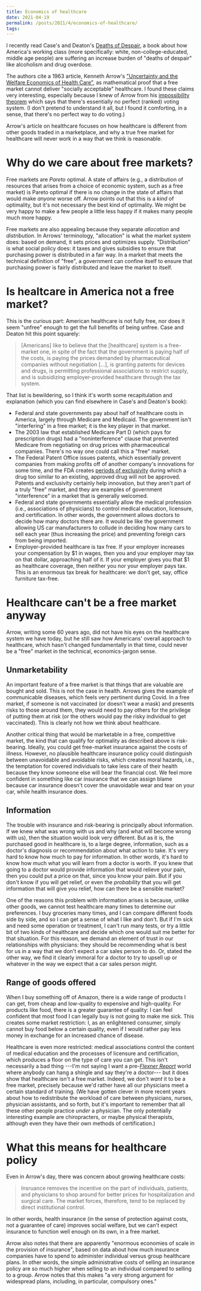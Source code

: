 ```yaml
---
title: Economics of healthcare
date: 2021-04-19
permalink: /posts/2021/4/economics-of-healthcare/
tags:
---
```


I recently read Case's and Deaton's [Deaths of
Despair](https://press.princeton.edu/books/hardcover/9780691190785/deaths-of-despair-and-the-future-of-capitalism),
a book about how America's working class (more specifically: white,
non-college-educated, middle age people) are suffering an increase burden of
"deaths of despair" like alcoholism and drug overdose.

The authors cite a 1963 article, Kenneth Arrow's ["Uncertainty and the Welfare
Economics of Health Care"](https://www.jstor.org/stable/1812044), as
mathematical proof that a free market cannot deliver "socially acceptable"
healthcare. I found these claims very interesting, especially because I knew of
Arrow from his [impossibility
theorem](https://en.wikipedia.org/wiki/Arrow%27s_impossibility_theorem) which
says that there's essentially no perfect (ranked) voting system. (I don't
pretend to understand it all, but I found it comforting, in a sense, that
there's no perfect way to do voting.)

Arrow's article on healthcare focuses on how healthcare is different from other
goods traded in a marketplace, and why a true free market for healthcare will
never work in a way that we think is reasonable.

# Why do we care about free markets?

Free markets are *Pareto* optimal. A state of affairs (e.g., a distribution of
resources that arises from a choice of economic system, such as a free market)
is Pareto optimal if there is no change in the state of affairs that would make
*anyone* worse off. Arrow points out that this is a *kind* of optimality, but
it's not necessary the best kind of optimality. We might be very happy to make
a few people a little less happy if it makes many people much more happy.

Free markets are also appealing because they separate *allocation* and
*distribution*. In Arrows' terminology, "allocation" is what the market system
does: based on demand, it sets prices and optimizes supply. "Distribution" is
what social policy does: it taxes and gives subsidies to ensure that purchasing
power is distributed in a fair way. In a market that meets the technical
definition of "free", a government can confine itself to ensure that purchasing
power is fairly distributed and leave the market to itself.

# Is healtcare in America not a free market?

This is the curious part: American healthcare is not fully free, nor does it seem
"unfree" enough to get the full benefits of being unfree. Case and Deaton hit
this point squarely:

> [Americans] like to believe that the [healthcare] system is a free-market
> one, in spite of the fact that the government is paying half of the costs, is
> paying the prices demanded by pharmaceutical companies without negotiation
> [...], is granting patents for devices and drugs, is permitting professional
> associations to restrict supply, and is subsidizing employer-provided
> healthcare through the tax system.

That list is bewildering, so I think it's worth some recapitulation and
explanation (which you can find elsewhere in Case's and Deaton's book):

- Federal and state governments pay about half of healthcare costs in America, largely through Medicare and Medicaid. The government isn't "interfering" in a free market; it is the key player in that market.
- The 2003 law that established Medicare Part D (which pays for prescription drugs) had a "noninterference" clause that prevented Medicare from negotiating on drug prices with pharmaceutical companies. There's no way one could call this a "free" market.
- The Federal Patent Office issues patents, which essentially prevent companies from making profits off of another company's innovations for some time, and the FDA creates [periods of exclusivity](https://www.fda.gov/drugs/development-approval-process-drugs/frequently-asked-questions-patents-and-exclusivity) during which a drug too similar to an existing, approved drug will not be approved. Patents and exclusivity certainly help innovation, but they aren't part of a truly "free" market, and they are examples of government "interference" in a market that is generally welcomed.
- Federal and state governments essentially allow the medical profession (i.e., associations of physicians) to control medical education, licensure, and certification. In other words, the government allows doctors to decide how many doctors there are. It would be like the government allowing US car manufacturers to collude in deciding how many cars to sell each year (thus increasing the price) and preventing foreign cars from being imported.
- Employer-provided healthcare is tax free. If your employer increases your compensation by \$1 in wages, then you and your employer may tax on that dollar, approaching half of it. If your employer gives you that \$1 as healthcare coverage, then neither you nor your employer pays tax. This is an enormous tax break for healthcare: we don't get, say, office furniture tax-free.

# Healthcare can't be a free market anyway

Arrow, writing some 60 years ago, did not have his eyes on the healthcare
system we have today, but he still saw how Americans' overall approach to
healthcare, which hasn't changed fundamentally in that time, could never be a
"free" market in the technical, economics-jargon sense.

## Unmarketability

An important feature of a free market is that things that are valuable are
bought and sold. This is not the case in health. Arrows gives the example of
communicable diseases, which feels very pertinent during Covid. In a free
market, if someone is not vaccinated (or doesn't wear a mask) and presents
risks to those around them, they would need to pay others for the privilege of
putting them at risk (or the others would pay the risky individual to get
vaccinated). This is clearly not how we think about healthcare.

Another critical thing that would be marketable in a free, competitive market,
the kind that can qualify for optimality as described above is risk-bearing.
Ideally, you could get free-market insurance against the costs of illness.
However, no plausible healthcare insurance policy could distinguish between
unavoidable and avoidable risks, which creates moral hazards, i.e., the
temptation for covered individuals to take less care of their health because
they know someone else will bear the financial cost. We feel more confident
in something like car insurance that we can assign blame because car insurance
doesn't cover the unavoidable wear and tear on your car, while health insurance
does.

## Information

The trouble with insurance and risk-bearing is principally about information.
If we knew what was wrong with us and why (and what will become wrong with us),
then the situation would look very different. But as it is, the purchased good
in healthcare is, to a large degree, information, such as a doctor's diagnosis
or recommendation about what action to take. It's very hard to know how much to
pay for information. In other words, it's hard to know how much what you will
learn from a doctor is worth. If you knew that going to a doctor would provide
information that would relieve your pain, then you could put a price on that,
since you know your pain. But if you don't know if you will get relief, or even
the *probability* that you will get information that will give you relief, how
can there be a sensible market?

One of the reasons this problem with information arises is because, unlike
other goods, we cannot test healthcare many times to determine our preferences.
I buy groceries many times, and I can compare different foods side by side, and
so I can get a sense of what I like and don't. But if I'm sick and need some
operation or treatment, I can't run many tests, or try a little bit of two
kinds of healthcare and decide which one would suit me better for that
situation. For this reason, we demand an element of trust in our relationships
with physicians: they should be recommending what is best for us in a way that
we don't expect a car sales person to do. Or, stated the other way, we find it
clearly immoral for a doctor to try to upsell up or whatever in the way we expect
that a car sales person might.

## Range of goods offered

When I buy something off of Amazon, there is a wide range of products I can
get, from cheap and low-quality to expensive and high-quality. For products
like food, there is a greater guarantee of quality: I can feel confident that
most food I can legally buy is not going to make me sick. This creates some
market restriction: I, as an enlightened consumer, simply cannot buy food below
a certain quality, even if I would rather pay less money in exchange for an
increased chance of disease.

Healthcare is even more restricted: medical associations control the content of
medical education and the processes of licensure and certification, which
produces a floor on the type of care you can get. This isn't necessarily a bad
thing ---I'm not saying I want a pre-[*Flexner
Report*](https://en.wikipedia.org/wiki/Flexner_Report) world where anybody can
hang a shingle and say they're a doctor--- but it does show that healthcare
isn't a free market. Indeed, we don't *want* it to be a free market, precisely
because we'd rather have all our physicians meet a certain standard of
training. (We have gotten clever in more recent years about how to redistribute
the workload of care between physicians, nurses, physician assistants, and so
forth, but it's important to remember that all these other people practice
*under* a physician. The only potentially interesting example are chiropracters,
or maybe physical therapists, although even they have their own methods of
certification.)

# What this means for healthcare policy

Even in Arrow's day, there was concern about growing healthcare costs:

> Insruance removes the incentive on the part of individuals, patients, and
> physicians to shop around for better prices for hospitalization and surgical
> care. The market forces, therefore, tend to be replaced by direct
> institutional control.

In other words, health insurance (in the sense of protection against costs, not
a guarantee of care) improves social welfare, but we can't expect insurance to
function well enough on its own, in a free market.

Arrow also notes that there are apparently "enormous economies of scale in the
provision of insurance", based on data about how much insurance companies have
to spend to administer individual versus group healthcare plans. In other
words, the simple administrative costs of selling an insurance policy are so
much higher when selling to an individual compared to selling to a group. Arrow
notes that this makes "a very strong argument for widespread plans, including,
in particular, compulsory ones."
